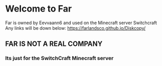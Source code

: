 # Welcome to Far
Far is owned by Eevvaann6 and used on the Minecraft server Switchcraft
Any links will be down below:
https://farlandsco.github.io/Diskcopy/
## FAR IS NOT A REAL COMPANY
### Its just for the SwitchCraft Minecraft server
